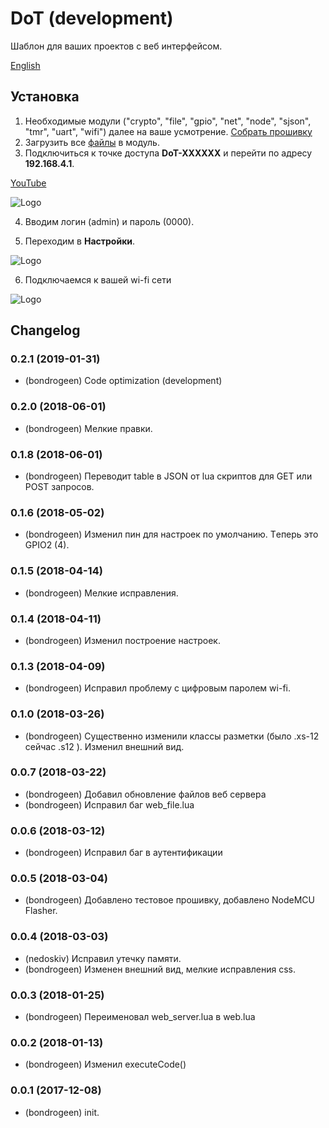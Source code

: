  # DoT  (development)
 
 
 
Шаблон для ваших проектов с веб интерфейсом.



[English](https://github.com/bondrogeen/DoT/tree/master/doc/en)



## Установка

1. Необходимые модули ("crypto", "file", "gpio", "net", "node", "sjson", "tmr", "uart", "wifi") далее на ваше усмотрение. [Собрать прошивку](https://nodemcu-build.com/)
2. Загрузить все [файлы](https://github.com/bondrogeen/dot/tree/master/files) в модуль.
3. Подключиться к точке доступа **DoT-XXXXXX** и перейти по адресу **192.168.4.1**.
	
[YouTube](https://www.youtube.com/watch?v=ZlZd6Yuta10)
      
![Logo](https://raw.githubusercontent.com/bondrogeen/DoT/master/doc/image/web_server_login.jpg)
			
4. Вводим логин (admin) и пароль (0000).
			
5. Переходим в **Настройки**.
			
![Logo](https://raw.githubusercontent.com/bondrogeen/DoT/master/doc/image/web_server_settings_page.jpg)

6. Подключаемся к вашей wi-fi сети 

![Logo](https://raw.githubusercontent.com/bondrogeen/DoT/master/doc/image/web_server_service_page.jpg)

## Changelog

### 0.2.1 (2019-01-31) 
* (bondrogeen) Code optimization (development)
### 0.2.0 (2018-06-01)
* (bondrogeen) Мелкие правки. 
### 0.1.8 (2018-06-01)
* (bondrogeen) Переводит table в JSON от lua скриптов для GET или POST запросов. 
### 0.1.6 (2018-05-02)
* (bondrogeen) Изменил пин для настроек по умолчанию. Tеперь это GPIO2 (4).
### 0.1.5 (2018-04-14)
* (bondrogeen) Мелкие исправления.
### 0.1.4 (2018-04-11)
* (bondrogeen) Изменил построение настроек.
### 0.1.3 (2018-04-09)
* (bondrogeen) Исправил проблему с цифровым паролем wi-fi.
### 0.1.0 (2018-03-26)
* (bondrogeen) Существенно изменили классы разметки (было .xs-12 сейчас .s12 ). Изменил внешний вид.
### 0.0.7 (2018-03-22)
* (bondrogeen) Добавил обновление файлов веб сервера
* (bondrogeen) Исправил баг web_file.lua
### 0.0.6 (2018-03-12)
* (bondrogeen) Исправил баг в аутентификации
### 0.0.5 (2018-03-04)
* (bondrogeen) Добавлено тестовое прошивку, добавлено NodeMCU Flasher.
### 0.0.4 (2018-03-03)
* (nedoskiv) Исправил утечку памяти.
* (bondrogeen) Изменен внешний вид, мелкие исправления css.
### 0.0.3 (2018-01-25)
* (bondrogeen) Переименовал web_server.lua в web.lua
### 0.0.2 (2018-01-13)
* (bondrogeen) Изменил executeCode()
### 0.0.1 (2017-12-08)
* (bondrogeen) init.



